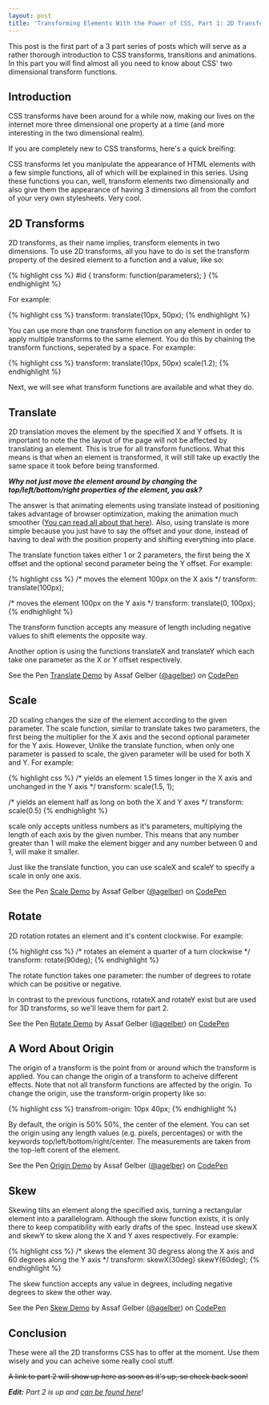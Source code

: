 ```yaml
---
layout: post
title: 'Transforming Elements With the Power of CSS, Part 1: 2D Transforms'
---
```


This post is the first part of a 3 part series of posts which will serve as a rather thorough introduction to CSS transforms, transitions and animations. In this part you will find almost all you need to know about CSS' two dimensional transform functions.

## Introduction

CSS transforms have been around for a while now, making our lives on the internet more three dimensional one property at a time (and more interesting in the two dimensional realm).

If you are completely new to CSS transforms, here's a quick breifing:

CSS transforms let you manipulate the appearance of HTML elements with a few simple functions, all of which will be explained in this series. Using these functions you can, well, transform elements two dimensionally and also give them the appearance of having 3 dimensions all from the comfort of your very own stylesheets. Very cool.

## 2D Transforms

2D transforms, as their name implies, transform elements in two dimensions. To use 2D transforms, all you have to do is set the transform property of the desired element to a function and a value, like so:

{% highlight css %}
#id {
  transform: function(parameters);
}
{% endhighlight %}

For example:

{% highlight css %}
transform: translate(10px, 50px);
{% endhighlight %}

You can use more than one transform function on any element in order to apply multiple transforms to the same element. You do this by chaining the transform functions, seperated by a space. For example:

{% highlight css %}
transform: translate(10px, 50px) scale(1.2);
{% endhighlight %}

Next, we will see what transform functions are available and what they do.

## Translate

2D translation moves the element by the specified X and Y offsets. It is important to note the the layout of the page will not be affected by translating an element. This is true for all transform functions. What this means is that when an element is transformed, it will still take up exactly the same space it took before being transformed.

_**Why not just move the element around by changing the top/left/bottom/right properties of the element, you ask?**_

The answer is that animating elements using translate instead of positioning takes advantage of browser optimization, making the animation much smoother ([You can read all about that here](http://css-tricks.com/tale-of-animation-performance/)). Also, using translate is more simple because you just have to say the offset and your done, instead of having to deal with the position property and shifting everything into place.

The translate function takes either 1 or 2 parameters, the first being the X offset and the optional second parameter being the Y offset. For example:

{% highlight css %}
/* moves the element 100px on the X axis */
transform: translate(100px);

/* moves the element 100px on the Y axis */
transform: translate(0, 100px);
{% endhighlight %}

The transform function accepts any measure of length including negative values to shift elements the opposite way.

Another option is using the functions translateX and translateY which each take one parameter as the X or Y offset respectively.

<p data-height="260" data-theme-id="211" data-slug-hash="fwBDH" data-user="agelber" data-default-tab="result" class='codepen'>See the Pen <a href='http://codepen.io/agelber/pen/fwBDH'>Translate Demo</a> by Assaf Gelber (<a href='http://codepen.io/agelber'>@agelber</a>) on <a href='http://codepen.io'>CodePen</a></p>

## Scale

2D scaling changes the size of the element according to the given parameter. The scale function, similar to translate takes two parameters, the first being the multiplier for the X axis and the second optional parameter for the Y axis. However, Unlike the translate function, when only one parameter is passed to scale, the given parameter will be used for both X and Y. For example:

{% highlight css %}
/* yields an element 1.5 times longer in the X axis and unchanged in the Y axis */
transform: scale(1.5, 1);

/* yields an element half as long on both the X and Y axes */
transform: scale(0.5)
{% endhighlight %}

scale only accepts unitless numbers as it's parameters, multiplying the length of each axis by the given number. This means that any number greater than 1 will make the element bigger and any number between 0 and 1, will make it smaller.

Just like the translate function, you can use scaleX and scaleY to specify a scale in only one axis.

<p data-height="260" data-theme-id="211" data-slug-hash="likrn" data-user="agelber" data-default-tab="result" class='codepen'>See the Pen <a href='http://codepen.io/agelber/pen/likrn'>Scale Demo</a> by Assaf Gelber (<a href='http://codepen.io/agelber'>@agelber</a>) on <a href='http://codepen.io'>CodePen</a></p>

## Rotate

2D rotation rotates an element and it's content clockwise. For example:

{% highlight css %}
/* rotates an element a quarter of a turn clockwise */
transform: rotate(90deg);
{% endhighlight %}

The rotate function takes one parameter: the number of degrees to rotate which can be positive or negative.

In contrast to the previous functions, rotateX and rotateY exist but are used for 3D transforms, so we'll leave them for part 2.

<p data-height="260" data-theme-id="211" data-slug-hash="ahdls" data-user="agelber" data-default-tab="result" class='codepen'>See the Pen <a href='http://codepen.io/agelber/pen/ahdls'>Rotate Demo</a> by Assaf Gelber (<a href='http://codepen.io/agelber'>@agelber</a>) on <a href='http://codepen.io'>CodePen</a></p>

## A Word About Origin

The origin of a transform is the point from or around which the transform is applied. You can change the origin of a transform to acheive different effects. Note that not all transform functions are affected by the origin. To change the origin, use the transform-origin property like so:

{% highlight css %}
transfrom-origin: 10px 40px;
{% endhighlight %}

By default, the origin is 50% 50%, the center of the element.
You can set the origin using any length values (e.g. pixels, percentages) or with the keywords top/left/bottom/right/center. The measurements are taken from the top-left corent of the element.

<p data-height="200" data-theme-id="211" data-slug-hash="xDtor" data-user="agelber" data-default-tab="result" class='codepen'>See the Pen <a href='http://codepen.io/agelber/pen/xDtor'>Origin Demo</a> by Assaf Gelber (<a href='http://codepen.io/agelber'>@agelber</a>) on <a href='http://codepen.io'>CodePen</a></p>

## Skew

Skewing tilts an element along the specified axis, turning a rectangular element into a parallelogram. Although the skew function exists, it is only there to keep compatibility with early drafts of the spec. Instead use skewX and skewY to skew along the X and Y axes respectively.
For example:

{% highlight css %}
/* skews the element 30 degress along the X axis and 60 degrees along the Y axis */
transform: skewX(30deg) skewY(60deg);
{% endhighlight %}

The skew function accepts any value in degrees, including negative degrees to skew the other way.

<p data-height="260" data-theme-id="211" data-slug-hash="tyfku" data-user="agelber" data-default-tab="result" class='codepen'>See the Pen <a href='http://codepen.io/agelber/pen/tyfku'>Skew Demo</a> by Assaf Gelber (<a href='http://codepen.io/agelber'>@agelber</a>) on <a href='http://codepen.io'>CodePen</a></p>

## Conclusion

These were all the 2D transforms CSS has to offer at the moment. Use them wisely and you can acheive some really cool stuff.

<p><strike>A link to part 2 will show up here as soon as it's up, so check back soon!</strike></p>

_**Edit:** Part 2 is up and [can be found here](/3d-transforms/)!_

<script async="async" src="http://codepen.io/assets/embed/ei.js"> </script>